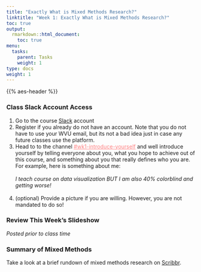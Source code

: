 ```yaml
---
title: "Exactly What is Mixed Methods Research?"
linktitle: "Week 1: Exactly What is Mixed Methods Research?"
toc: true
output:
  rmarkdown::html_document:
    toc: true
menu:
  tasks:
    parent: Tasks
    weight: 1
type: docs
weight: 1
---
```


<script src="/rmarkdown-libs/kePrint/kePrint.js"></script>

<link href="/rmarkdown-libs/lightable/lightable.css" rel="stylesheet" />

{{% aes-header %}}

<style>
img {
max-width:100%;
}
</style>

### Class Slack Account Access

1.  Go to the course [Slack](https://edp618fall2022.slack.com) account
2.  Register if you already do not have an account. Note that you do not have to use your WVU email, but its not a bad idea just in case any future classes use the platform.
3.  Head to to the channel <a href="https://edp618fall2022.slack.com/archives/C03TLQALZFT" target="_blank" style='color:#ff8384;'> \#wk1-introduce-yourself</a> and well introduce yourself by telling everyone about you, what you hope to achieve out of this course, and something about you that really defines who you are. For example, here is something about me:<br><br>
    *I teach course on data visualization BUT I am also 40% colorblind and getting worse!* <br><br>
4.  (optional) Provide a picture if you are willing. However, you are not mandated to do so!
    <br>

### Review This Week’s Slideshow

*Posted prior to class time*
<!--
```{=html}
<center>
<div class="wrapper">
    <div class="icon leftright">
      <div class="tooltip"><span style=width:200px;>Move back and forth using <kbd>←</kbd> and <kbd>→</kbd></span></div>
      <span><i class="fas fa-map-signs"></i></span></div>
    <div class="icon info">
      <div class="tooltip"><span style=width:200px;>Toggle fullscreen by pressing <kbd>F</kbd></span></div>
      <span><i class="fas fa-expand-alt"></i></span>
    </div><div class="icon github">
      <div class="tooltip"><span style=width:200px;>Press <kbd>O</kbd> for and overview of all slides</span></div>
      <span><i class="far fa-images"></i></span>
    </div><div class="icon youtube">
      <div class="tooltip"><span style=width:200px;>Discover more shortcuts by pressing <kbd>H</kbd></span></div>
      <span><i class="fas fa-info-circle"></i></span>
    </div>
</div>
</center>
<br>
```

<center>
<div class="holder">

<div class="bigcol">
<iframe src="/slides/Criterial%20and%20Interpretive%20Evaluation/Criterial-and-Interpretive-Eval.html" width="140%" height="400px" data-external="1"></iframe>
</div>

<div class="smallcol">
<table class=" lightable-paper" style='font-family: "Arial Narrow", arial, helvetica, sans-serif; width: auto !important; margin-left: auto; margin-right: auto;'>
 <thead>
  <tr>
   <th style="text-align:center;">  </th>
  </tr>
 </thead>
<tbody>
  <tr>
   <td style="text-align:center;width: 25em; padding-left: 200px;color: #ffffff !important;background-color: transparent !important;vertical-align: middle !important;"> <a href="/slides/Criterial%20and%20Interpretive%20Evaluation/Criterial-and-Interpretive-Eval.html"><img src="/logos/web-ico.png" alt="Criteria for Evaluations Page" width="35"></a> </td>
  </tr>
  <tr>
   <td style="text-align:center;width: 25em; padding-left: 200px;color: #ffffff !important;background-color: transparent !important;vertical-align: middle !important;"> Larger version of the presentation </td>
  </tr>
  <tr>
   <td style="text-align:center;width: 25em; padding-left: 200px;color: #ffffff !important;background-color: transparent !important;vertical-align: middle !important;">  </td>
  </tr>
  <tr>
   <td style="text-align:center;width: 25em; padding-left: 200px;color: #ffffff !important;background-color: transparent !important;vertical-align: middle !important;"> <a href="/slides/Criterial%20and%20Interpretive%20Evaluation/Criterial-and-Interpretive-Eval.pdf"><img src="/logos/pdf-ico.png" alt="Criteria for Evaluations PDF" width="35"></a> </td>
  </tr>
  <tr>
   <td style="text-align:center;width: 25em; padding-left: 200px;color: #ffffff !important;background-color: transparent !important;vertical-align: middle !important;"> PDF of the presentation </td>
  </tr>
</tbody>
</table>
</div>

</div>

<div class="clear">
</div>
</center>
-->

### Summary of Mixed Methods

Take a look at a brief rundown of mixed methods research on [Scribbr](https://www.scribbr.com/methodology/mixed-methods-research/).
